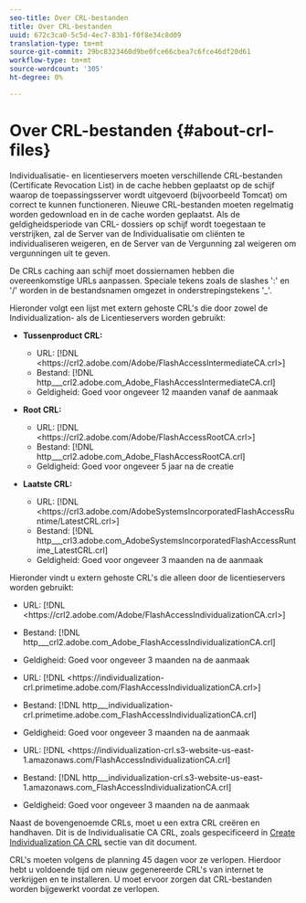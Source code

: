 ```yaml
---
seo-title: Over CRL-bestanden
title: Over CRL-bestanden
uuid: 672c3ca0-5c5d-4ec7-83b1-f0f8e34c8d09
translation-type: tm+mt
source-git-commit: 29bc8323460d9be0fce66cbea7c6fce46df20d61
workflow-type: tm+mt
source-wordcount: '305'
ht-degree: 0%

---
```



# Over CRL-bestanden {#about-crl-files}

Individualisatie- en licentieservers moeten verschillende CRL-bestanden (Certificate Revocation List) in de cache hebben geplaatst op de schijf waarop de toepassingsserver wordt uitgevoerd (bijvoorbeeld Tomcat) om correct te kunnen functioneren. Nieuwe CRL-bestanden moeten regelmatig worden gedownload en in de cache worden geplaatst. Als de geldigheidsperiode van CRL- dossiers op schijf wordt toegestaan te verstrijken, zal de Server van de Individualisatie om cliënten te individualiseren weigeren, en de Server van de Vergunning zal weigeren om vergunningen uit te geven.

De CRLs caching aan schijf moet dossiernamen hebben die overeenkomstige URLs aanpassen. Speciale tekens zoals de slashes &#39;:&#39; en &#39;/&#39; worden in de bestandsnamen omgezet in onderstrepingstekens &#39;_&#39;.

Hieronder volgt een lijst met extern gehoste CRL&#39;s die door zowel de Individualization- als de Licentieservers worden gebruikt:

* **Tussenproduct CRL:**

   * URL: [!DNL <ht<span></span>tps://crl2.adobe.com/Adobe/FlashAccessIntermediateCA.crl>]
   * Bestand: [!DNL http___crl2.adobe.com_Adobe_FlashAccessIntermediateCA.crl]
   * Geldigheid: Goed voor ongeveer 12 maanden vanaf de aanmaak

* **Root CRL:**

   * URL: [!DNL <ht<span></span>tps://crl2.adobe.com/Adobe/FlashAccessRootCA.crl>]
   * Bestand: [!DNL http___crl2.adobe.com_Adobe_FlashAccessRootCA.crl]
   * Geldigheid: Goed voor ongeveer 5 jaar na de creatie

* **Laatste CRL:**

   * URL: [!DNL <ht<span></span>tps://crl3.adobe.com/AdobeSystemsIncorporatedFlashAccessRuntime/LatestCRL.crl>]
   * Bestand: [!DNL http___crl3.adobe.com_AdobeSystemsIncorporatedFlashAccessRuntime_LatestCRL.crl]
   * Geldigheid: Goed voor ongeveer 3 maanden na de aanmaak

Hieronder vindt u extern gehoste CRL&#39;s die alleen door de licentieservers worden gebruikt:

* URL: [!DNL <ht<span></span>tps://crl2.adobe.com/Adobe/FlashAccessIndividualizationCA.crl>]
* Bestand: [!DNL http___crl2.adobe.com_Adobe_FlashAccessIndividualizationCA.crl]
* Geldigheid: Goed voor ongeveer 3 maanden na de aanmaak

* URL: [!DNL <ht<span></span>tps://individualization-crl.primetime.adobe.com/FlashAccessIndividualizationCA.crl>]
* Bestand: [!DNL http___individualization-crl.primetime.adobe.com_FlashAccessIndividualizationCA.crl]
* Geldigheid: Goed voor ongeveer 3 maanden na de aanmaak

* URL: [!DNL <ht<span></span>tps://individualization-crl.s3-website-us-east-1.amazonaws.com/FlashAccessIndividualizationCA.crl]
* Bestand: [!DNL http___individualization-crl.s3-website-us-east-1.amazonaws.com_FlashAccessIndividualizationCA.crl]
* Geldigheid: Goed voor ongeveer 3 maanden na de aanmaak

Naast de bovengenoemde CRLs, moet u een extra CRL creëren en handhaven. Dit is de Individualisatie CA CRL, zoals gespecificeerd in [Create Individualization CA CRL](../../../on-premises-i15n-server/server-configuration-section/server-properties/create-i15n-ca-crl.md) sectie van dit document.

CRL&#39;s moeten volgens de planning 45 dagen voor ze verlopen. Hierdoor hebt u voldoende tijd om nieuw gegenereerde CRL&#39;s van internet te verkrijgen en te installeren. U moet ervoor zorgen dat CRL-bestanden worden bijgewerkt voordat ze verlopen.
